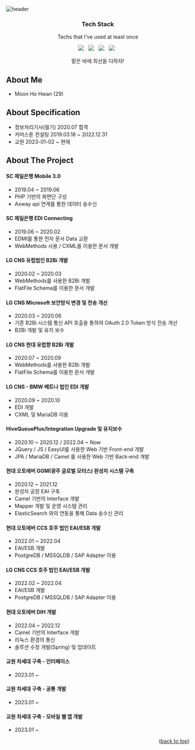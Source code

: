 ![header](https://capsule-render.vercel.app/api?type=waving&color=auto&weight=500&height=300&section=header&text=hohwan%20Moon&fontSize=90&animation=fadeIn&fontAlignY=38&desc=GitHub%20Profile&descAlignY=51&descAlign=62)

<!-- ABOUT ME -->
<h3 align='center'>
    <b>Tech Stack</b>
</h3>
<p align='center'> Techs that I've used at least once </p>
<p align='center'>
    <img src="https://img.shields.io/badge/Java-007396?style=flat-square&logo=java&logoColor=white"/> &nbsp;
    <img src="https://img.shields.io/badge/JavaScript-F7DF1E?style=flat-square&logo=javascript&logoColor=white"/> &nbsp;
    <img src="https://img.shields.io/badge/Spring-6DB33F?style=flat-square&logo=Spring&logoColor=white"/> &nbsp;
    <img src="https://img.shields.io/badge/SpringBoot-6DB33F?style=flat-square&logo=SpringBoot&logoColor=white"/> &nbsp;
</p>

<p align='center'> 맡은 바에 최선을 다하자! </p>

## About Me
* Moon Ho Hwan (29)

## About Specification
* 정보처리기사(필기) 2020.07 합격
* 커머스톤 컨설팅 2019.03.18 ~ 2022.12.31
* 교원 2023-01-02 ~ 현재

<!-- ABOUT THE PROJECT -->
## About The Project
#### SC 제일은행 Mobile 3.0
* 2019.04 ~ 2019.06
* PHP 기반의 화면단 구성
* Axway api 연계를 통한 데이터 송수신
#### SC 제일은행 EDI Connecting
* 2019.06 ~ 2020.02
* EDMI를 통한 전자 문서 Data 교환
* WebMethods 사용 / CXML를 이용한 문서 개발
#### LG CNS 유럽법인 B2Bi 개발
* 2020.02 ~ 2020.03
* WebMethods를 사용한 B2Bi 개발
* FlatFile Schema를 이용한 문서 개발
#### LG CNS Microsoft 보안방식 변경 및 전송 개선
* 2020.03 ~ 2020.06
* 기존 B2Bi 시스템 통신 API 호출을 통하여 OAuth 2.0 Token 방식 전송 개선
* B2Bi 개발 및 유지 보수 
#### LG CNS 현대 유럽향 B2Bi 개발
* 2020.07 ~ 2020.09
* WebMethods를 사용한 B2Bi 개발
* FlatFile Schema를 이용한 문서 개발
#### LG CNS - BMW 베트나 법인 EDI 개발
* 2020.09 ~ 2020.10
* EDI 개발
* CXML 및 MariaDB 이용
#### HiveQueuePlus/Integration Upgrade 및 유지보수
* 2020.10 ~ 2020.12 / 2022.04 ~ Now
* JQuery / JS / EasyUI를 사용한 Web 기반 Front-end 개발
* JPA / MariaDB / Camel 를 사용한 Web 기반 Back-end 개발
#### 현대 오토에버 GGM(광주 글로벌 모터스) 완성차 시스템 구축
* 2020.12 ~ 2021.12
* 완성차 공장 EAI 구축
* Camel 기반의 Interface 개발
* Mapper 개발 및 운영 시스템 관리
* ElasticSearch 와의 연동을 통해 Data 송수신 관리
#### 현대 오토에버 CCS 호주 법인 EAI/ESB 개발
* 2022.01 ~ 2022.04
* EAI/ESB 개발
* PostgreDB / MSSQLDB / SAP Adapter 이용
#### LG CNS CCS 호주 법인 EAI/ESB 개발
* 2022.02 ~ 2022.04
* EAI/ESB 개발
* PostgreDB / MSSQLDB / SAP Adapter 이용
#### 현대 오토에버 DIH 개발
* 2022.04 ~ 2022.12
* Camel 기반의 Interface 개발
* 리눅스 환경의 통신
* 솔루션 수정 개발(Spring) 및 업데이트

#### 교원 차세대 구축 - 인터페이스
* 2023.01 ~

#### 교원 차세대 구축 - 공통 개발
* 2023.01 ~

#### 교원 차세대 구축 - 모바일 웹 앱 개발
* 2023.01 ~
 
<p align="right">(<a href="#top">back to top</a>)</p>
